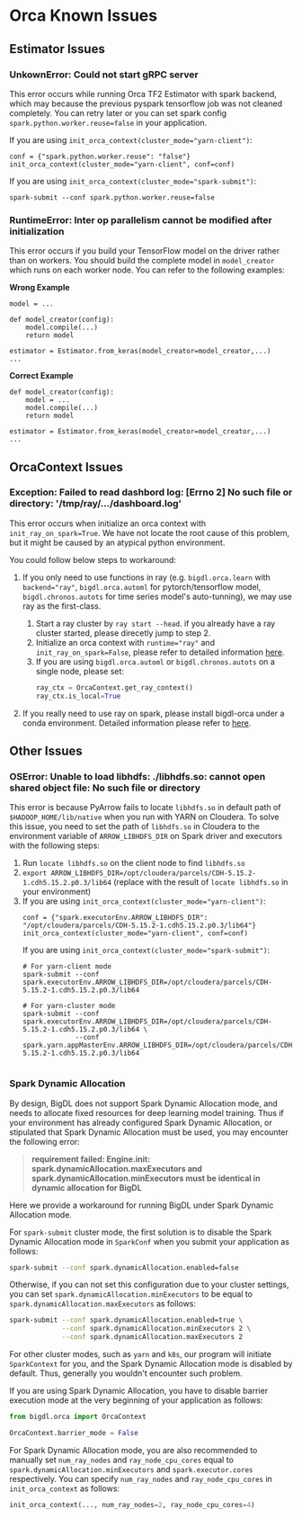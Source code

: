 # Orca Known Issues

## Estimator Issues

### UnkownError: Could not start gRPC server

This error occurs while running Orca TF2 Estimator with spark backend, which may because the previous pyspark tensorflow job was not cleaned completely. You can retry later or you can set spark config `spark.python.worker.reuse=false` in your application.

If you are using `init_orca_context(cluster_mode="yarn-client")`:
   ```
   conf = {"spark.python.worker.reuse": "false"}
   init_orca_context(cluster_mode="yarn-client", conf=conf)
   ```
   If you are using `init_orca_context(cluster_mode="spark-submit")`:
   ```
   spark-submit --conf spark.python.worker.reuse=false
   ```

### RuntimeError: Inter op parallelism cannot be modified after initialization

This error occurs if you build your TensorFlow model on the driver rather than on workers. You should build the complete model in `model_creator` which runs on each worker node. You can refer to the following examples:

**Wrong Example**
   ```
   model = ...

   def model_creator(config):
       model.compile(...)
       return model

   estimator = Estimator.from_keras(model_creator=model_creator,...)
   ...
   ```

**Correct Example**
   ```
   def model_creator(config):
       model = ...
       model.compile(...)
       return model

   estimator = Estimator.from_keras(model_creator=model_creator,...)
   ...
   ```

## OrcaContext Issues

### Exception: Failed to read dashbord log: [Errno 2] No such file or directory: '/tmp/ray/.../dashboard.log'

This error occurs when initialize an orca context with `init_ray_on_spark=True`. We have not locate the root cause of this problem, but it might be caused by an atypical python environment.

You could follow below steps to workaround:

1. If you only need to use functions in ray (e.g. `bigdl.orca.learn` with `backend="ray"`, `bigdl.orca.automl` for pytorch/tensorflow model, `bigdl.chronos.autots` for time series model's auto-tunning), we may use ray as the first-class.

   1. Start a ray cluster by `ray start --head`. if you already have a ray cluster started, please direcetly jump to step 2.
   2. Initialize an orca context with `runtime="ray"` and `init_ray_on_spark=False`, please refer to detailed information [here](./orca-context.html).
   3. If you are using `bigdl.orca.automl` or `bigdl.chronos.autots` on a single node, please set:
      ```python
      ray_ctx = OrcaContext.get_ray_context()
      ray_ctx.is_local=True
      ```

2. If you really need to use ray on spark, please install bigdl-orca under a conda environment. Detailed information please refer to [here](./orca.html).

## Other Issues

### OSError: Unable to load libhdfs: ./libhdfs.so: cannot open shared object file: No such file or directory

This error is because PyArrow fails to locate `libhdfs.so` in default path of `$HADOOP_HOME/lib/native` when you run with YARN on Cloudera.
To solve this issue, you need to set the path of `libhdfs.so` in Cloudera to the environment variable of `ARROW_LIBHDFS_DIR` on Spark driver and executors with the following steps:

1. Run `locate libhdfs.so` on the client node to find `libhdfs.so`
2. `export ARROW_LIBHDFS_DIR=/opt/cloudera/parcels/CDH-5.15.2-1.cdh5.15.2.p0.3/lib64` (replace with the result of `locate libhdfs.so` in your environment)
3. If you are using `init_orca_context(cluster_mode="yarn-client")`:
   ```
   conf = {"spark.executorEnv.ARROW_LIBHDFS_DIR": "/opt/cloudera/parcels/CDH-5.15.2-1.cdh5.15.2.p0.3/lib64"}
   init_orca_context(cluster_mode="yarn-client", conf=conf)
   ```
   If you are using `init_orca_context(cluster_mode="spark-submit")`:
   ```
   # For yarn-client mode
   spark-submit --conf spark.executorEnv.ARROW_LIBHDFS_DIR=/opt/cloudera/parcels/CDH-5.15.2-1.cdh5.15.2.p0.3/lib64

   # For yarn-cluster mode
   spark-submit --conf spark.executorEnv.ARROW_LIBHDFS_DIR=/opt/cloudera/parcels/CDH-5.15.2-1.cdh5.15.2.p0.3/lib64 \
                --conf spark.yarn.appMasterEnv.ARROW_LIBHDFS_DIR=/opt/cloudera/parcels/CDH-5.15.2-1.cdh5.15.2.p0.3/lib64


### Spark Dynamic Allocation

By design, BigDL does not support Spark Dynamic Allocation mode, and needs to allocate fixed resources for deep learning model training. Thus if your environment has already configured Spark Dynamic Allocation, or stipulated that Spark Dynamic Allocation must be used, you may encounter the following error:

> **requirement failed: Engine.init: spark.dynamicAllocation.maxExecutors and spark.dynamicAllocation.minExecutors must be identical in dynamic allocation for BigDL**
>

Here we provide a workaround for running BigDL under Spark Dynamic Allocation mode.

For `spark-submit` cluster mode, the first solution is to disable the Spark Dynamic Allocation mode in `SparkConf` when you submit your application as follows:

```bash
spark-submit --conf spark.dynamicAllocation.enabled=false
```

Otherwise, if you can not set this configuration due to your cluster settings, you can set `spark.dynamicAllocation.minExecutors` to be equal to `spark.dynamicAllocation.maxExecutors` as follows:

```bash
spark-submit --conf spark.dynamicAllocation.enabled=true \
             --conf spark.dynamicAllocation.minExecutors 2 \
             --conf spark.dynamicAllocation.maxExecutors 2
```

For other cluster modes, such as `yarn` and `k8s`, our program will initiate `SparkContext` for you, and the Spark Dynamic Allocation mode is disabled by default. Thus, generally you wouldn't encounter such problem.

If you are using Spark Dynamic Allocation, you have to disable barrier execution mode at the very beginning of your application as follows:

```python
from bigdl.orca import OrcaContext

OrcaContext.barrier_mode = False
```

For Spark Dynamic Allocation mode, you are also recommended to manually set `num_ray_nodes` and `ray_node_cpu_cores` equal to `spark.dynamicAllocation.minExecutors` and `spark.executor.cores` respectively. You can specify `num_ray_nodes` and `ray_node_cpu_cores` in `init_orca_context` as follows:

```python
init_orca_context(..., num_ray_nodes=2, ray_node_cpu_cores=4)
```
